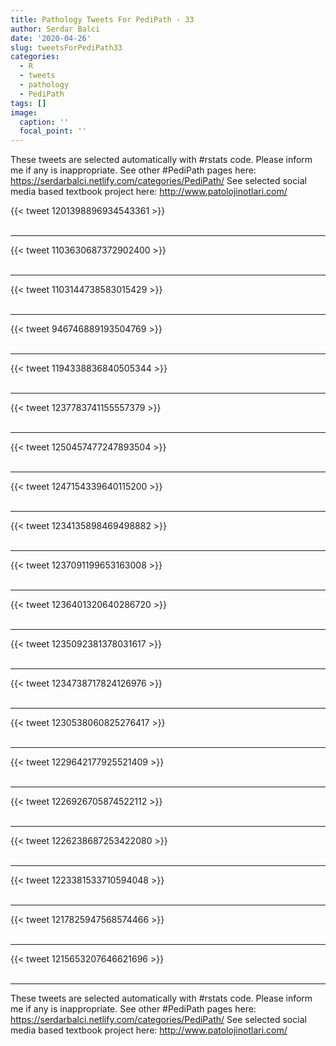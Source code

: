 ```yaml
---
title: Pathology Tweets For PediPath - 33
author: Serdar Balci
date: '2020-04-26'
slug: tweetsForPediPath33
categories:
  - R
  - tweets
  - pathology
  - PediPath
tags: []
image:
  caption: ''
  focal_point: ''
---
```



These tweets are selected automatically with #rstats code. Please inform me if any is inappropriate.
See other #PediPath pages here: https://serdarbalci.netlify.com/categories/PediPath/ 
See selected social media based textbook project here: http://www.patolojinotlari.com/

{{< tweet 1201398896934543361 >}}
<br>
<br>
<hr>
{{< tweet 1103630687372902400 >}}
<br>
<br>
<hr>
{{< tweet 1103144738583015429 >}}
<br>
<br>
<hr>
{{< tweet 946746889193504769 >}}
<br>
<br>
<hr>
{{< tweet 1194338836840505344 >}}
<br>
<br>
<hr>
{{< tweet 1237783741155557379 >}}
<br>
<br>
<hr>
{{< tweet 1250457477247893504 >}}
<br>
<br>
<hr>
{{< tweet 1247154339640115200 >}}
<br>
<br>
<hr>
{{< tweet 1234135898469498882 >}}
<br>
<br>
<hr>
{{< tweet 1237091199653163008 >}}
<br>
<br>
<hr>
{{< tweet 1236401320640286720 >}}
<br>
<br>
<hr>
{{< tweet 1235092381378031617 >}}
<br>
<br>
<hr>
{{< tweet 1234738717824126976 >}}
<br>
<br>
<hr>
{{< tweet 1230538060825276417 >}}
<br>
<br>
<hr>
{{< tweet 1229642177925521409 >}}
<br>
<br>
<hr>
{{< tweet 1226926705874522112 >}}
<br>
<br>
<hr>
{{< tweet 1226238687253422080 >}}
<br>
<br>
<hr>
{{< tweet 1223381533710594048 >}}
<br>
<br>
<hr>
{{< tweet 1217825947568574466 >}}
<br>
<br>
<hr>
{{< tweet 1215653207646621696 >}}
<br>
<br>
<hr>


These tweets are selected automatically with #rstats code. Please inform me if any is inappropriate.
See other #PediPath pages here: https://serdarbalci.netlify.com/categories/PediPath/ 
See selected social media based textbook project here: http://www.patolojinotlari.com/
